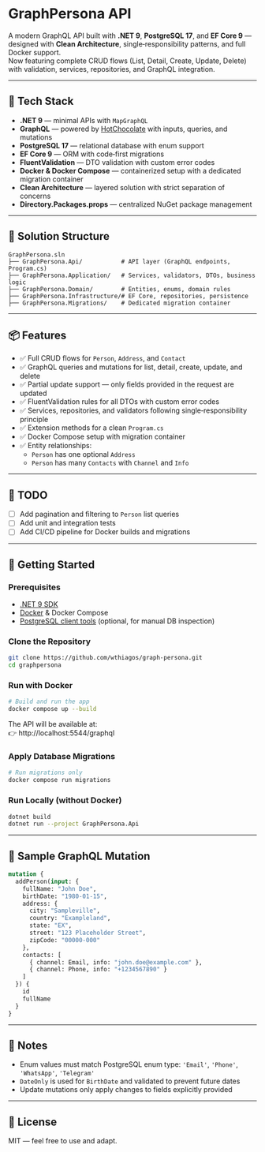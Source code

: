 ﻿# GraphPersona API

A modern GraphQL API built with **.NET 9**, **PostgreSQL 17**, and **EF Core 9** — designed with **Clean Architecture**, single‑responsibility patterns, and full Docker support.  
Now featuring complete CRUD flows (List, Detail, Create, Update, Delete) with validation, services, repositories, and GraphQL integration.

---

## 🚀 Tech Stack

- **.NET 9** — minimal APIs with `MapGraphQL`
- **GraphQL** — powered by [HotChocolate](https://chillicream.com/docs/hotchocolate) with inputs, queries, and mutations
- **PostgreSQL 17** — relational database with enum support
- **EF Core 9** — ORM with code‑first migrations
- **FluentValidation** — DTO validation with custom error codes
- **Docker & Docker Compose** — containerized setup with a dedicated migration container
- **Clean Architecture** — layered solution with strict separation of concerns
- **Directory.Packages.props** — centralized NuGet package management

---

## 🧱 Solution Structure

```
GraphPersona.sln
├── GraphPersona.Api/           # API layer (GraphQL endpoints, Program.cs)
├── GraphPersona.Application/   # Services, validators, DTOs, business logic
├── GraphPersona.Domain/        # Entities, enums, domain rules
├── GraphPersona.Infrastructure/# EF Core, repositories, persistence
├── GraphPersona.Migrations/    # Dedicated migration container
```

---

## 📦 Features

- ✅ Full CRUD flows for `Person`, `Address`, and `Contact`
- ✅ GraphQL queries and mutations for list, detail, create, update, and delete
- ✅ Partial update support — only fields provided in the request are updated
- ✅ FluentValidation rules for all DTOs with custom error codes
- ✅ Services, repositories, and validators following single‑responsibility principle
- ✅ Extension methods for a clean `Program.cs`
- ✅ Docker Compose setup with migration container
- ✅ Entity relationships:
    - `Person` has one optional `Address`
    - `Person` has many `Contacts` with `Channel` and `Info`

---

## 📌 TODO

- [ ] Add pagination and filtering to `Person` list queries
- [ ] Add unit and integration tests
- [ ] Add CI/CD pipeline for Docker builds and migrations

---

## 🏁 Getting Started

### Prerequisites
- [.NET 9 SDK](https://dotnet.microsoft.com/download)
- [Docker](https://www.docker.com/get-started) & Docker Compose
- [PostgreSQL client tools](https://www.postgresql.org/download/) (optional, for manual DB inspection)

### Clone the Repository
```bash
git clone https://github.com/wthiagos/graph-persona.git
cd graphpersona
```

### Run with Docker
```bash
# Build and run the app
docker compose up --build
```

The API will be available at:  
👉 http://localhost:5544/graphql

### Apply Database Migrations
```bash
# Run migrations only
docker compose run migrations
```

### Run Locally (without Docker)
```bash
dotnet build
dotnet run --project GraphPersona.Api
```

---

## 🧪 Sample GraphQL Mutation

```graphql
mutation {
  addPerson(input: {
    fullName: "John Doe",
    birthDate: "1980-01-15",
    address: {
      city: "Sampleville",
      country: "Exampleland",
      state: "EX",
      street: "123 Placeholder Street",
      zipCode: "00000-000"
    },
    contacts: [
      { channel: Email, info: "john.doe@example.com" },
      { channel: Phone, info: "+1234567890" }
    ]
  }) {
    id
    fullName
  }
}
```

---

## 🧠 Notes

- Enum values must match PostgreSQL enum type: `'Email'`, `'Phone'`, `'WhatsApp'`, `'Telegram'`
- `DateOnly` is used for `BirthDate` and validated to prevent future dates
- Update mutations only apply changes to fields explicitly provided

---

## 📄 License

MIT — feel free to use and adapt.